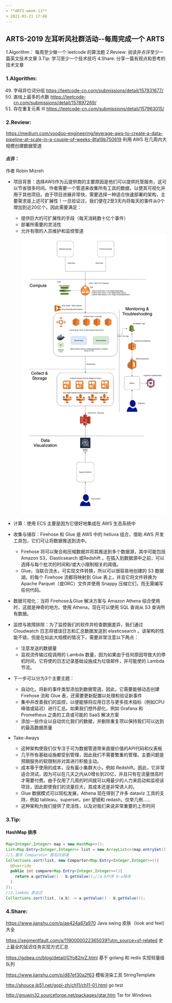 ```yaml
---
> **ARTS-week-11**
> 2021-03-21 17:48
---
```



## ARTS-2019 左耳听风社群活动--每周完成一个 ARTS
1.Algorithm： 每周至少做一个 leetcode 的算法题
2.Review: 阅读并点评至少一篇英文技术文章
3.Tip: 学习至少一个技术技巧
4.Share: 分享一篇有观点和思考的技术文章

### 1.Algorithm:

49. 字母异位词分组 https://leetcode-cn.com/submissions/detail/157831677/
149. 直线上最多的点数 https://leetcode-cn.com/submissions/detail/157897269/
220. 存在重复元素 III https://leetcode-cn.com/submissions/detail/157963015/

### 2.Review:

https://medium.com/voodoo-engineering/leverage-aws-to-create-a-data-pipeline-at-scale-in-a-couple-of-weeks-8fa19b750619
利用 AWS 在几周内大规模创建数据管道
          

#### 点评：

作者 Robin Mizreh
- 项目背景：选择AWS作为云提供商的主要原因是他们可以提供托管服务，这可以节省很多时间。作者需要一个管道来收集所有工具的数据，以使其可视化并用于其他项目。由于项目进展非常快，需要选择一种适合快速部署的架构，主要需求是上述可扩展性！一旦验证过，我们便在2至3天内将每天的事件从0个增加到近20亿个。因此需要满足：
  - 提供巨大的可扩展性的手段（每天消耗数十亿个事件）
  - 部署所需要的灵活性
  - 允许有限的人员维护和监控管道
![An image](./images/ARTS-week-11-0.png)

- 计算：使用 ECS 主要是因为它很好地集成在 AWS 生态系统中

- 收集与储存：Firehose 和 Glue 是 AWS 中的 helluva 组合，借助 AWS 开发工具包，它们可让将数据推送到流中。
  - Firehose 将可以聚合和压缩数据并将其推送到多个数据源，其中可能包括 Amazon S3，Elasticsearch 或Redshift 。在插入到数据源中之前，可以选择与每个批次的时间和/或大小限制相关的阈值。
  - Glue，当联合流水，可实现文件转换，所以可以很容易地创建的 S3 数据湖。的每个 Firehose 流都将映射到 Glue 表上，并且它将文件转换为 Apache Parquet（或ORC）文件并使用 Snappy 压缩它们，而无需编写任何代码。

- 数据可视化：当将 Firehose＆Glue 解决方案与 Amazon Athena 结合使用时，这就是神奇的地方。使用 Athena，现在可以使用 SQL 查询从 S3 查询所有数据。

- 监控与故障排除：为了监控我们的软件并检查数据差异，我们通过 Cloudwatch 日志将错误日志和汇总数据发送到 elasticsearch 。该架构的性能不错，但是在如此大规模的情况下，需要非常注意以下两点：
  - 注意发送的数据量
  - 监视流传输过程调用的 Lambda 数量，因为如果由于任何原因导致大的停机时间，它将使的日志记录基础设施成为垃圾邮件，并可能使的 Lambda 节流。

- 下一步可以分为3个主要主题：
  - 自动化，将新的事件类型添加到数据管道。因此，它需要能够动态创建 Firehose 流和 Glue 表，还需要更新配置以处理和验证新事件
  - 集中并改善我们的监控，以便能够将应用日志与更多技术指标（例如CPU峰值或延迟）进行汇总。如果我们想外部化，例如 Grafana 和 Prometheus 之类的工具或可能的 SaaS 解决方案
  - 添加一些作业以自动优化我们的数据，并删除重复项以保持我们可以达到的最高数据质量

- Take-Aways
  - 这种架构使我们仅专注于可为数据管道带来直接价值的API代码和仪表板
  - 几乎所有基础设施都受到管理，因此我们不需要繁重的管理。主要问题是预期服务的软限制并对其进行积极主动。
  - 成本等于使用的成本，没有最小集群大小，例如 Redshift。因此，它非常适合测试，因为可以在几天之内从0增长到20亿，并且只有在流量很高时才需要付费。由于仅用了几周的时间就可以用最少的人力来启动和监视该项目，因此即使我们的流量巨大，其成本还是非常诱人的。
  - Glue 数据模式可以轻松发展，Athena 现在得到了许多 dataviz 工具的支持，例如 tableau，superset，per 望镜和 redash，仅举几例……
  - 这种架构为我们提供了灵活性，以及​​对我们来说非常重要的上市时间


### 3.Tip:

#### HashMap 排序

```java
Map<Integer,Integer> map = new HashMap<>();
List<Map.Entry<Integer,Integer>> list = new ArrayList<>(map.entrySet());
//1.重写 Comparator 匿名内部类
Collections.sort(list, new Compartor<Map.Entry<Integer,Integer>>(){
  @Override
  public int compare<Map.Entry<Integer,Integer>>(){
    return a.getValue() - b.getValue();//a-b升序 b-a降序
  }
});
//2.lambda 表达式
Collections.sort(list, (a,b) -> a.getValue() - b.getValue());
```

### 4.Share:

https://www.jianshu.com/p/ae424a67a970
Java swing 皮肤（look and feel）大全

https://segmentfault.com/a/1190000022365039?utm_source=sf-related
史上最全的延迟任务实现方式汇总

https://gobea.cn/blog/detail/GYo82nrZ.html
基于 golang 和 redis 实现轻量级队列

https://www.jianshu.com/p/d87ef30a2f63
模板渲染工具 StringTemplate

http://shouce.jb51.net/gopl-zh/ch11/ch11-01.html
go test

http://gnuwin32.sourceforge.net/packages/gtar.htm
Tar for Windows